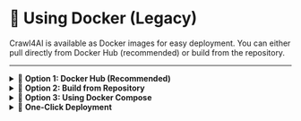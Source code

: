 # 🐳 Using Docker (Legacy)

Crawl4AI is available as Docker images for easy deployment. You can either pull directly from Docker Hub (recommended) or build from the repository.

---

<details>
<summary>🐳 <strong>Option 1: Docker Hub (Recommended)</strong></summary>

Choose the appropriate image based on your platform and needs:

### For AMD64 (Regular Linux/Windows):
```bash
# Basic version (recommended)
docker pull unclecode/crawl4ai:basic-amd64
docker run -p 8080:8080 unclecode/crawl4ai:basic-amd64

# Full ML/LLM support
docker pull unclecode/crawl4ai:all-amd64
docker run -p 8080:8080 unclecode/crawl4ai:all-amd64

# With GPU support
docker pull unclecode/crawl4ai:gpu-amd64
docker run -p 8080:8080 unclecode/crawl4ai:gpu-amd64
```

### For ARM64 (M1/M2 Macs, ARM servers):
```bash
# Basic version (recommended)
docker pull unclecode/crawl4ai:basic-arm64
docker run -p 8080:8080 unclecode/crawl4ai:basic-arm64

# Full ML/LLM support
docker pull unclecode/crawl4ai:all-arm64
docker run -p 8080:8080 unclecode/crawl4ai:all-arm64

# With GPU support
docker pull unclecode/crawl4ai:gpu-arm64
docker run -p 8080:8080 unclecode/crawl4ai:gpu-arm64
```

Need more memory? Add `--shm-size`:
```bash
docker run --shm-size=2gb -p 8080:8080 unclecode/crawl4ai:basic-amd64
```

Test the installation:
```bash
curl http://localhost:8080/health
```

### For Raspberry Pi (32-bit) (coming soon):
```bash
# Pull and run basic version (recommended for Raspberry Pi)
docker pull unclecode/crawl4ai:basic-armv7
docker run -p 8080:8080 unclecode/crawl4ai:basic-armv7

# With increased shared memory if needed
docker run --shm-size=2gb -p 8080:8080 unclecode/crawl4ai:basic-armv7
```

Note: Due to hardware constraints, only the basic version is recommended for Raspberry Pi.

</details>

<details>
<summary>🐳 <strong>Option 2: Build from Repository</strong></summary>

Build the image locally based on your platform:

```bash
# Clone the repository
git clone https://github.com/unclecode/crawl4ai.git
cd crawl4ai

# For AMD64 (Regular Linux/Windows)
docker build --platform linux/amd64 \
  --tag crawl4ai:local \
  --build-arg INSTALL_TYPE=basic \
  .

# For ARM64 (M1/M2 Macs, ARM servers)
docker build --platform linux/arm64 \
  --tag crawl4ai:local \
  --build-arg INSTALL_TYPE=basic \
  .
```

Build options:
- INSTALL_TYPE=basic (default): Basic crawling features
- INSTALL_TYPE=all: Full ML/LLM support
- ENABLE_GPU=true: Add GPU support

Example with all options:
```bash
docker build --platform linux/amd64 \
  --tag crawl4ai:local \
  --build-arg INSTALL_TYPE=all \
  --build-arg ENABLE_GPU=true \
  .
```

Run your local build:
```bash
# Regular run
docker run -p 8080:8080 crawl4ai:local

# With increased shared memory
docker run --shm-size=2gb -p 8080:8080 crawl4ai:local
```

Test the installation:
```bash
curl http://localhost:8080/health
```

</details>

<details>
<summary>🐳 <strong>Option 3: Using Docker Compose</strong></summary>

Docker Compose provides a more structured way to run Crawl4AI, especially when dealing with environment variables and multiple configurations.

```bash
# Clone the repository
git clone https://github.com/unclecode/crawl4ai.git
cd crawl4ai
```

### For AMD64 (Regular Linux/Windows):
```bash
# Build and run locally
docker-compose --profile local-amd64 up

# Run from Docker Hub
VERSION=basic docker-compose --profile hub-amd64 up   # Basic version
VERSION=all docker-compose --profile hub-amd64 up     # Full ML/LLM support
VERSION=gpu docker-compose --profile hub-amd64 up     # GPU support
```

### For ARM64 (M1/M2 Macs, ARM servers):
```bash
# Build and run locally
docker-compose --profile local-arm64 up

# Run from Docker Hub
VERSION=basic docker-compose --profile hub-arm64 up   # Basic version
VERSION=all docker-compose --profile hub-arm64 up     # Full ML/LLM support
VERSION=gpu docker-compose --profile hub-arm64 up     # GPU support
```

Environment variables (optional):
```bash
# Create a .env file
CRAWL4AI_API_TOKEN=your_token
OPENAI_API_KEY=your_openai_key
CLAUDE_API_KEY=your_claude_key
```

The compose file includes:
- Memory management (4GB limit, 1GB reserved)
- Shared memory volume for browser support
- Health checks
- Auto-restart policy
- All necessary port mappings

Test the installation:
```bash
curl http://localhost:8080/health
```

</details>

<details>
<summary>🚀 <strong>One-Click Deployment</strong></summary>

Deploy your own instance of Crawl4AI with one click:

[![DigitalOcean Referral Badge](https://web-platforms.sfo2.cdn.digitaloceanspaces.com/WWW/Badge%203.svg)](https://www.digitalocean.com/?repo=https://github.com/unclecode/crawl4ai/tree/0.3.74&refcode=a0780f1bdb3d&utm_campaign=Referral_Invite&utm_medium=Referral_Program&utm_source=badge)

> 💡 **Recommended specs**: 4GB RAM minimum. Select "professional-xs" or higher when deploying for stable operation.

The deploy will:
- Set up a Docker container with Crawl4AI
- Configure Playwright and all dependencies
- Start the FastAPI server on port `6379`
- Set up health checks and auto-deployment

</details>
